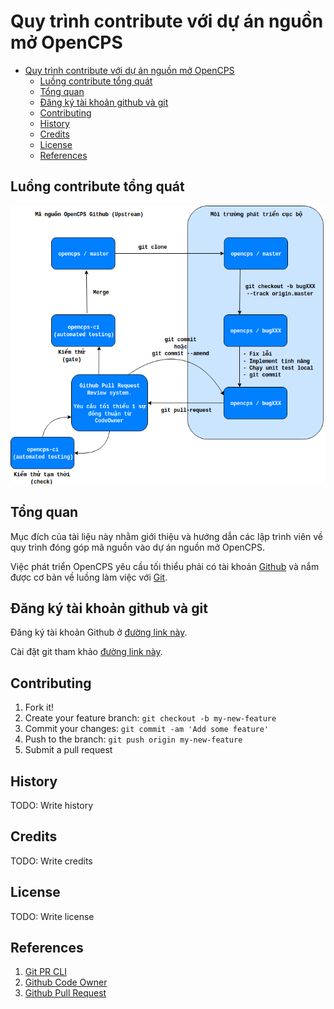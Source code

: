 # Quy trình contribute với dự án nguồn mở OpenCPS

- [Quy trình contribute với dự án nguồn mở OpenCPS](#quy-tr%C3%ACnh-contribute-v%E1%BB%9Bi-d%E1%BB%B1-%C3%A1n-ngu%E1%BB%93n-m%E1%BB%9F-opencps)
    - [Luồng contribute tổng quát](#lu%E1%BB%93ng-contribute-t%E1%BB%95ng-qu%C3%A1t)
    - [Tổng quan](#t%E1%BB%95ng-quan)
    - [Đăng ký tài khoản github và git](#%C4%91%C4%83ng-k%C3%BD-t%C3%A0i-kho%E1%BA%A3n-github-v%C3%A0-git)
    - [Contributing](#contributing)
    - [History](#history)
    - [Credits](#credits)
    - [License](#license)
    - [References](#references)

## Luồng contribute tổng quát

![alt text](asset/OpenCPS.png "OpenCPS Contribution Workflow")

## Tổng quan

Mục đích của tài liệu này nhằm giới thiệu và hướng dẫn các lập trình viên về quy trình đóng góp mã nguồn vào dự án nguồn mở OpenCPS.

Việc phát triển OpenCPS yêu cầu tối thiểu phải có tài khoản [Github](https://www.github.com) và nắm được cơ bản về luồng làm việc với [Git](https://git-scm.com/).

## Đăng ký tài khoản github và git

Đăng ký tài khoản Github ở [đường link này](https://github.com/join).

Cài đặt git tham khảo [đường link này](https://git-scm.com/book/en/v2/Getting-Started-Installing-Git).

## Contributing

1. Fork it!
2. Create your feature branch: `git checkout -b my-new-feature`
3. Commit your changes: `git commit -am 'Add some feature'`
4. Push to the branch: `git push origin my-new-feature`
5. Submit a pull request 

## History

TODO: Write history

## Credits

TODO: Write credits

## License

TODO: Write license

## References

1. [Git PR CLI](https://github.com/jd/git-pull-request)
2. [Github Code Owner](https://github.com/blog/2392-introducing-code-owners)
3. [Github Pull Request](https://help.github.com/articles/creating-a-pull-request/)